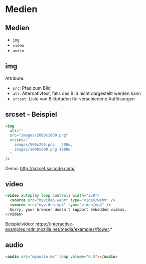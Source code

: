 # Medien

## Medien

- `img`
- `video`
- `audio`

## img

Attribute:

- `src`: Pfad zum Bild
- `alt`: Alternativtext, falls das Bild nicht dargestellt werden kann
- `srcset`: Liste von Bildpfaden für verschiedene Auflösungen

## srcset - Beispiel

```html
<img
  alt=""
  src="images/2000x1000.png"
  srcset="
    images/500x250.png   500w,
    images/1000x500.png 1000w
  "
/>
```

Demo: http://srcset.salcode.com/

## video

```html
<video autoplay loop controls width="250">
  <source src="myvideo.webm" type="video/webm" />
  <source src="myvideo.mp4" type="video/mp4" />
  Sorry, your browser doesn't support embedded videos.
</video>
```

Beispielvideo: https://interactive-examples.mdn.mozilla.net/media/examples/flower.*

## audio

```html
<audio src="myaudio.mk" loop volume="0.5"></audio>
```
